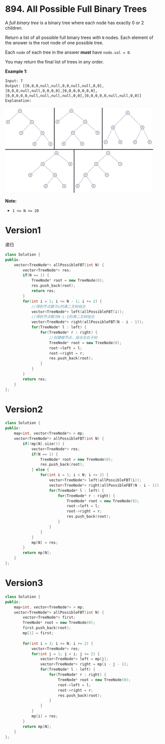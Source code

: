 # 894. All Possible Full Binary Trees



A *full binary tree* is a binary tree where each node has exactly 0 or 2 children.

Return a list of all possible full binary trees with `N` nodes. Each element of the answer is the root node of one possible tree.

Each `node` of each tree in the answer **must** have `node.val = 0`.

You may return the final list of trees in any order.

 

**Example 1:**

```
Input: 7
Output: [[0,0,0,null,null,0,0,null,null,0,0],[0,0,0,null,null,0,0,0,0],[0,0,0,0,0,0,0],[0,0,0,0,0,null,null,null,null,0,0],[0,0,0,0,0,null,null,0,0]]
Explanation:
```

<img src="../img/image-20200323162700919.png" alt="image-20200323162700919" style="zoom:50%;" /> 

**Note:**

- `1 <= N <= 20`



# Version1

递归

```cpp
class Solution {
public:
    vector<TreeNode*> allPossibleFBT(int N) {
        vector<TreeNode*> res;
        if(N == 1) {	
            TreeNode* root = new TreeNode(0);
            res.push_back(root);
            return res;
        }
        for(int i = 1; i <= N - 1; i += 2) {
          	//得到节点数为i的满二叉树组合
            vector<TreeNode*> left(allPossibleFBT(i));
          	//得到节点数为N-i-1的满二叉树组合
            vector<TreeNode*> right(allPossibleFBT(N - i - 1));
            for(TreeNode* l : left) {
                for(TreeNode* r : right) {
                  	//创建根节点，组合左右子树
                    TreeNode* root = new TreeNode(0);
                    root->left = l;
                    root->right = r;
                    res.push_back(root);
                }
            }
        }
        return res;
    }
};
```



# Version2

```cpp
class Solution {
public:
    map<int, vector<TreeNode*> > mp;
    vector<TreeNode*> allPossibleFBT(int N) {
        if(!mp[N].size()) {
            vector<TreeNode*> res;
            if(N == 1) {
                TreeNode* root = new TreeNode(0);
                res.push_back(root);
            } else {
                for(int i = 1; i < N; i += 2) {
                    vector<TreeNode*> left(allPossibleFBT(i));
                    vector<TreeNode*> right(allPossibleFBT(N - i - 1));
                    for(TreeNode* l : left) {
                        for(TreeNode* r : right) {
                            TreeNode* root = new TreeNode(0);
                            root->left = l;
                            root->right = r;
                            res.push_back(root);
                        }
                    }
                }
            }
            mp[N] = res;
        }
        return mp[N];
    }
};
```



# Version3

```cpp
class Solution {
public:
    map<int, vector<TreeNode*> > mp;
    vector<TreeNode*> allPossibleFBT(int N) {
        vector<TreeNode*> first;
        TreeNode* root = new TreeNode(0);
        first.push_back(root);
        mp[1] = first;

        for(int i = 3; i <= N; i += 2) {
            vector<TreeNode*> res;
            for(int j = 1; j < i; j += 2) {
                vector<TreeNode*> left = mp[j];
                vector<TreeNode*> right = mp[i - j - 1];
                for(TreeNode* l : left) {
                    for(TreeNode* r : right) {
                        TreeNode* root = new TreeNode(0);
                        root->left = l;
                        root->right = r;
                        res.push_back(root);
                    }
                }
            }
            mp[i] = res;
        }
        return mp[N];
    }
};
```

